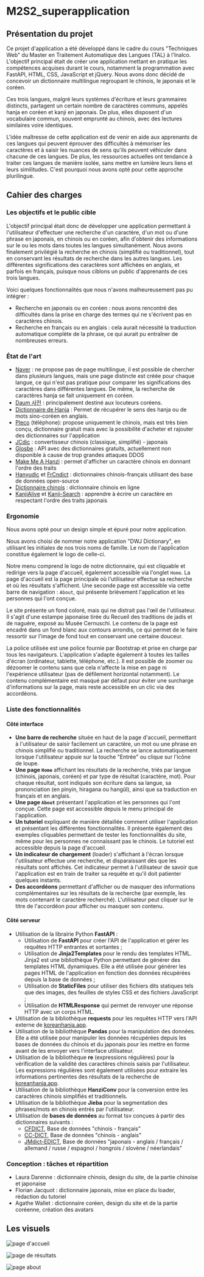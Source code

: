 # M2S2_superapplication

## Présentation du projet
Ce projet d'application a été développé dans le cadre du cours "Techniques Web" du Master en Traitement Automatique des Langues (TAL) à l'Inalco. L'objectif principal était de créer une application mettant en pratique les compétences acquises durant le cours, notamment la programmation avec FastAPI, HTML, CSS, JavaScript et jQuery. Nous avons donc décidé de concevoir un dictionnaire multilingue regroupant le chinois, le japonais et le coréen.

Ces trois langues, malgré leurs systèmes d'écriture et leurs grammaires distincts, partagent un certain nombre de caractères communs, appelés hanja en coréen et kanji en japonais. De plus, elles disposent d'un vocabulaire commun, souvent emprunté au chinois, avec des lectures similaires voire identiques.

L'idée maîtresse de cette application est de venir en aide aux apprenants de ces langues qui peuvent éprouver des difficultés à mémoriser les caractères et à saisir les nuances de sens qu'ils peuvent véhiculer dans chacune de ces langues. De plus, les ressources actuelles ont tendance à traiter ces langues de manière isolée, sans mettre en lumière leurs liens et leurs similitudes. C'est pourquoi nous avons opté pour cette approche plurilingue.

## Cahier des charges

### Les objectifs et le public cible

L'objectif principal était donc de développer une application permettant à l'utilisateur d'effectuer une recherche d'un caractère, d'un mot ou d'une phrase en japonais, en chinois ou en coréen, afin d'obtenir des informations sur le ou les mots dans toutes les langues simultanément. Nous avons finalement privilégié la recherche en chinois (simplifié ou traditionnel), tout en conservant les résultats de recherche dans les autres langues. Les différentes significations des caractères sont affichées en anglais, et parfois en français, puisque nous ciblons un public d'apprenants de ces trois langues.

Voici quelques fonctionnalités que nous n'avons malheureusement pas pu intégrer :

- Recherche en japonais ou en coréen : nous avons rencontré des difficultés dans la prise en charge des termes qui ne s'écrivent pas en caractères chinois.
- Recherche en français ou en anglais : cela aurait nécessité la traduction automatique complète de la phrase, ce qui aurait pu entraîner de nombreuses erreurs.


### État de l'art
- [Naver](https://dict.naver.com/frkodict/#/search?query=%E9%9F%93) : ne propose pas de page multilingue, il est possible de chercher dans plusieurs langues, mais une page distincte est créée pour chaque langue, ce qui n'est pas pratique pour comparer les significations des caractères dans différentes langues. De même, la recherche de caractères hanja se fait uniquement en coréen.
- [Daum 사전](https://dic.daum.net/search.do?q=%E9%9F%93) : principalement destiné aux locuteurs coréens.
- [Dictionnaire de Hanja](https://koreanhanja.app/%e9%9f%93) : Permet de récupérer le sens des hanja ou de mots sino-coréen en anglais.
- [Pleco](https://www.pleco.com) (téléphone): propose uniquement le chinois, mais est très bien conçu, dictionnaire gratuit mais avec la possibilité d'acheter et rajouter des dictionnaires sur l'application
- [JCdic](http://www.jcdic.com/chinese_convert/index.php) : convertisseur chinois (classique, simplifié) - japonais
- [Glosbe](https://glosbe.com/) : API avec des dictionnaires gratuits, actuellement non disponible à cause de trop grandes attaques DDOS
- [Make Me A Hanzi](https://github.com/skishore/makemeahanzi) : permet d'afficher un caractère chinois en donnant l'ordre des traits
- [Hanyudic](https://github.com/guilhemmariotte/HanYuDic) et [FrCndict](https://github.com/Nilhcem/frcndict-android) : dictionnaires chinois-français utilisant des base de données open-source
- [Dictionnaire chinois](http://dict.cn/) : dictionnaire chinois en ligne
- [KanjiAlive](https://kanjialive.com/) et [Kanji-Search](https://github.com/TashiiDesign/Kanji-Search) : apprendre à écrire un caractère en respectant l'ordre des traits japonais

### Ergonomie

Nous avons opté pour un design simple et épuré pour notre application.

Nous avons choisi de nommer notre application "DWJ Dictionary", en utilisant les initiales de nos trois noms de famille. Le nom de l'application constitue également le logo de celle-ci.

Notre menu comprend le logo de notre dictionnaire, qui est cliquable et redirige vers la page d'accueil, également accessible via l'onglet `Home`. La page d'accueil est la page principale où l'utilisateur effectue sa recherche et où les résultats s'affichent. Une seconde page est accessible via cette barre de navigation : `About`, qui présente brièvement l'application et les personnes qui l'ont conçue.

Le site présente un fond coloré, mais qui ne distrait pas l'œil de l'utilisateur. Il s'agit d'une estampe japonaise tirée du Recueil des traditions de jadis et de naguère, exposé au Musée Cernuschi. Le contenu de la page est encadré dans un fond blanc aux contours arrondis, ce qui permet de le faire ressortir sur l'image de fond tout en conservant une certaine douceur.

La police utilisée est une police fournie par Bootstrap et prise en charge par tous les navigateurs. L'application s'adapte également à toutes les tailles d'écran (ordinateur, tablette, téléphone, etc.). Il est possible de zoomer ou dézoomer le contenu sans que cela n'affecte la mise en page ni l'expérience utilisateur (pas de défilement horizontal notamment). Le contenu complémentaire est masqué par défaut pour éviter une surcharge d'informations sur la page, mais reste accessible en un clic via des accordéons.

### Liste des fonctionnalités

#### Côté interface

* **Une barre de recherche** située en haut de la page d'accueil, permettant à l'utilisateur de saisir facilement un caractère, un mot ou une phrase en chinois simplifié ou traditionnel. La recherche se lance automatiquement lorsque l'utilisateur appuie sur la touche "Entrée" ou clique sur l'icône de loupe.
* **Une page `Home`** affichant les résultats de la recherche, triés par langue (chinois, japonais, coréen) et par type de résultat (caractère, mot). Pour chaque résultat, sont indiqués son écriture dans sa langue, sa prononciation (en pinyin, hiragana ou hangŭl), ainsi que sa traduction en français et en anglais.
* **Une page `About`** présentant l'application et les personnes qui l'ont conçue. Cette page est accessible depuis le menu principal de l'application.
* **Un tutoriel** expliquant de manière détaillée comment utiliser l'application et présentant les différentes fonctionnalités. Il présente également des exemples cliquables permettant de tester les fonctionnalités du site, même pour les personnes ne connaissant pas le chinois. Le tutoriel est accessible depuis la page d'accueil. 
* **Un indicateur de chargement** (loader) s'affichant à l'écran lorsque l'utilisateur effectue une recherche, et disparaissant dès que les résultats sont affichés. Cet indicateur permet à l'utilisateur de savoir que l'application est en train de traiter sa requête et qu'il doit patienter quelques instants.
* **Des accordéons** permettant d'afficher ou de masquer des informations complémentaires sur les résultats de la recherche (par exemple, les mots contenant le caractère recherché). L'utilisateur peut cliquer sur le titre de l'accordéon pour afficher ou masquer son contenu.


#### Côté serveur

* Utilisation de la librairie Python **FastAPI** :
	+ Utilisation de **FastAPI** pour créer l'API de l'application et gérer les requêtes HTTP entrantes et sortantes ;
	+ Utilisation de **Jinja2Templates** pour le rendu des templates HTML. Jinja2 est une bibliothèque Python permettant de générer des templates HTML dynamiques. Elle a été utilisée pour générer les pages HTML de l'application en fonction des données récupérées depuis la base de données ;
	+ Utilisation de **StaticFiles** pour utiliser des fichiers dits statiques tels que des images, des feuilles de styles CSS et des fichiers JavaScript ;
	+ Utilisation de **HTMLResponse** qui permet de renvoyer une réponse HTTP avec un corps HTML.
* Utilisation de la bibliothèque **requests** pour les requêtes HTTP vers l'API externe de [koreanhanja.app](https://koreanhanja.app/).
* Utilisation de la bibliothèque **Pandas** pour la manipulation des données. Elle a été utilisée pour manipuler les données récupérées depuis les bases de données du chinois et du japonais pour les mettre en forme avant de les envoyer vers l'interface utilisateur.
* Utilisation de la bibliothèque **re** (expressions régulières) pour la vérification de la validité des caractères chinois saisis par l'utilisateur. Les expressions régulières sont également utilisées pour extraire les informations pertinentes des résultats de la recherche de [koreanhanja.app](https://koreanhanja.app/).
* Utilisation de la bibliothèque **HanziConv** pour la conversion entre les caractères chinois simplifiés et traditionnels.
* Utilisation de la bibliothèque **Jieba** pour la segmentation des phrases/mots en chinois entrés par l'utilisateur.
* Utilisation de **bases de données** au format tsv conçues à partir des dictionnaires suivants :
	+ [CFDICT](https://chine.in/mandarin/dictionnaire/CFDICT/), Base de données "chinois - français"
	+ [CC-DICT](https://www.mdbg.net/chinese/dictionary?page=cedict), Base de données "chinois - anglais"
	+ [JMdict-EDICT](http://www.edrdg.org/wiki/index.php/JMdict-EDICT_Dictionary_Project), Base de données "japonais - anglais / français / allemand / russe / espagnol / hongrois / slovène / néerlandais"


### Conception : tâches et répartition

- Laura Darenne : dictionnaire chinois, design du site, de la partie chinoise et japonaise
- Florian Jacquot : dictionnaire japonais, mise en place du loader, rédaction du tutoriel
- Agathe Wallet : dictionnaire coréen, design du site et de la partie coréenne, création des avatars

## Les visuels

![page d'accueil](./home_1.jpg "page d'accueil")

![page de résultats](./home_2.jpg "page de résultats")

![page about](./about.jpg "page about")
